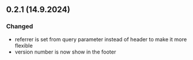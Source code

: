 
## 0.2.1 (14.9.2024)

### Changed

- referrer is set from query parameter instead of header to make it more flexible
- version number is now show in the footer
